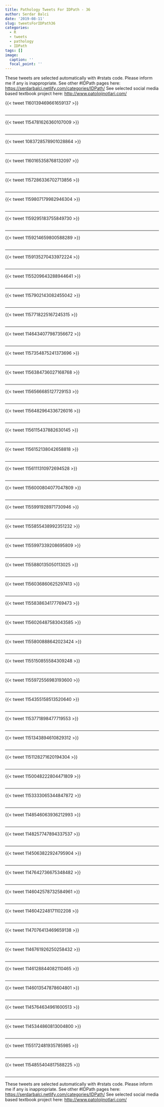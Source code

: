 ```yaml
---
title: Pathology Tweets For IDPath - 36
author: Serdar Balci
date: '2019-08-11'
slug: tweetsForIDPath36
categories:
  - R
  - tweets
  - pathology
  - IDPath
tags: []
image:
  caption: ''
  focal_point: ''
---
```



These tweets are selected automatically with #rstats code. Please inform me if any is inappropriate.
See other #IDPath pages here: https://serdarbalci.netlify.com/categories/IDPath/ 
See selected social media based textbook project here: http://www.patolojinotlari.com/

{{< tweet 1160139469661659137 >}}
<br>
<br>
<hr>
{{< tweet 1154781626360107009 >}}
<br>
<br>
<hr>
{{< tweet 1083728578901028864 >}}
<br>
<br>
<hr>
{{< tweet 1160165358768132097 >}}
<br>
<br>
<hr>
{{< tweet 1157286336702713856 >}}
<br>
<br>
<hr>
{{< tweet 1159807179982946304 >}}
<br>
<br>
<hr>
{{< tweet 1159295183755849730 >}}
<br>
<br>
<hr>
{{< tweet 1159214659800588289 >}}
<br>
<br>
<hr>
{{< tweet 1159135270433972224 >}}
<br>
<br>
<hr>
{{< tweet 1155209643288944641 >}}
<br>
<br>
<hr>
{{< tweet 1157902143082455042 >}}
<br>
<br>
<hr>
{{< tweet 1157718225167245315 >}}
<br>
<br>
<hr>
{{< tweet 1146434077987356672 >}}
<br>
<br>
<hr>
{{< tweet 1157354875241373696 >}}
<br>
<br>
<hr>
{{< tweet 1156384736027168768 >}}
<br>
<br>
<hr>
{{< tweet 1156566685127729153 >}}
<br>
<br>
<hr>
{{< tweet 1156482964336726016 >}}
<br>
<br>
<hr>
{{< tweet 1156115437882630145 >}}
<br>
<br>
<hr>
{{< tweet 1156152138042658818 >}}
<br>
<br>
<hr>
{{< tweet 1156111310972694528 >}}
<br>
<br>
<hr>
{{< tweet 1156000804077047809 >}}
<br>
<br>
<hr>
{{< tweet 1155991928971730946 >}}
<br>
<br>
<hr>
{{< tweet 1155855438992351232 >}}
<br>
<br>
<hr>
{{< tweet 1155997339208695809 >}}
<br>
<br>
<hr>
{{< tweet 1155880135050113025 >}}
<br>
<br>
<hr>
{{< tweet 1156036860625297413 >}}
<br>
<br>
<hr>
{{< tweet 1155838634177769473 >}}
<br>
<br>
<hr>
{{< tweet 1156026487583043585 >}}
<br>
<br>
<hr>
{{< tweet 1155800888642023424 >}}
<br>
<br>
<hr>
{{< tweet 1155150855584309248 >}}
<br>
<br>
<hr>
{{< tweet 1155972556983193600 >}}
<br>
<br>
<hr>
{{< tweet 1154355158513520640 >}}
<br>
<br>
<hr>
{{< tweet 1153771898477719553 >}}
<br>
<br>
<hr>
{{< tweet 1151343894610829312 >}}
<br>
<br>
<hr>
{{< tweet 1151128271620194304 >}}
<br>
<br>
<hr>
{{< tweet 1150048222804471809 >}}
<br>
<br>
<hr>
{{< tweet 1153333065344847872 >}}
<br>
<br>
<hr>
{{< tweet 1148546063936212993 >}}
<br>
<br>
<hr>
{{< tweet 1148257747894337537 >}}
<br>
<br>
<hr>
{{< tweet 1145063822924795904 >}}
<br>
<br>
<hr>
{{< tweet 1147642736675348482 >}}
<br>
<br>
<hr>
{{< tweet 1146042578732584961 >}}
<br>
<br>
<hr>
{{< tweet 1146042248171102208 >}}
<br>
<br>
<hr>
{{< tweet 1147076413469659138 >}}
<br>
<br>
<hr>
{{< tweet 1146761926250258432 >}}
<br>
<br>
<hr>
{{< tweet 1146128844082110465 >}}
<br>
<br>
<hr>
{{< tweet 1146013547878604801 >}}
<br>
<br>
<hr>
{{< tweet 1145764634961600513 >}}
<br>
<br>
<hr>
{{< tweet 1145344860813004800 >}}
<br>
<br>
<hr>
{{< tweet 1155172481935785985 >}}
<br>
<br>
<hr>
{{< tweet 1154855404817588225 >}}
<br>
<br>
<hr>


These tweets are selected automatically with #rstats code. Please inform me if any is inappropriate.
See other #IDPath pages here: https://serdarbalci.netlify.com/categories/IDPath/ 
See selected social media based textbook project here: http://www.patolojinotlari.com/
